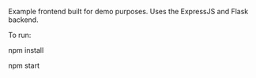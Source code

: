 Example frontend built for demo purposes. Uses the ExpressJS and Flask backend.

To run:

npm install

npm start
